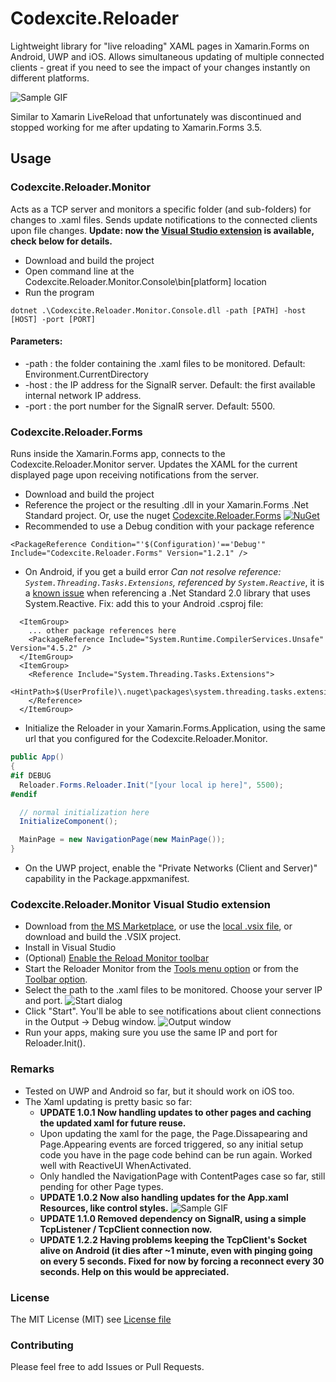 # Codexcite.Reloader

Lightweight library for "live reloading" XAML pages in Xamarin.Forms on Android, UWP and iOS.
Allows simultaneous updating of multiple connected clients - great if you need to see the impact of your changes instantly on different platforms.

![Sample GIF](https://github.com/vladhorby/Codexcite.Reloader/blob/master/Extra/Screenshots/simultaneous_xaml_example.gif?raw=true)

Similar to Xamarin LiveReload that unfortunately was discontinued and stopped working for me after updating to Xamarin.Forms 3.5.

## Usage

### Codexcite.Reloader.Monitor 

Acts as a TCP server and monitors a specific folder (and sub-folders) for changes to .xaml files. Sends update notifications to the connected clients upon file changes.
__Update: now the [Visual Studio extension](https://marketplace.visualstudio.com/items?itemName=CodexciteSAdeCV.ReloaderMonitor) is available, check below for details.__
* Download and build the project
* Open command line at the Codexcite.Reloader.Monitor.Console\bin\[platform] location
* Run the program
```
dotnet .\Codexcite.Reloader.Monitor.Console.dll -path [PATH] -host [HOST] -port [PORT]
```
#### Parameters:
* -path : the folder containing the .xaml files to be monitored. Default: Environment.CurrentDirectory
* -host : the IP address for the SignalR server. Default: the first available internal network IP address.
* -port : the port number for the SignalR server. Default: 5500.

### Codexcite.Reloader.Forms

Runs inside the Xamarin.Forms app, connects to the Codexcite.Reloader.Monitor server. Updates the XAML for the current displayed page upon receiving notifications from the server.

* Download and build the project
* Reference the project or the resulting .dll in your Xamarin.Forms .Net Standard project. Or, use the nuget [Codexcite.Reloader.Forms](http://www.nuget.org/packages/Codexcite.Reloader.Forms) [![NuGet](https://img.shields.io/nuget/v/Codexcite.Reloader.Forms.svg?label=NuGet)](https://www.nuget.org/packages/Codexcite.Reloader.Forms) 
* Recommended to use a Debug condition with your package reference
```
<PackageReference Condition="'$(Configuration)'=='Debug'" Include="Codexcite.Reloader.Forms" Version="1.2.1" />
```
* On Android, if you get a build error *Can not resolve reference: `System.Threading.Tasks.Extensions`, referenced by `System.Reactive`*, it is a [known issue](https://github.com/dotnet/reactive/issues/803#issuecomment-450520889) when referencing a .Net Standard 2.0 library that uses System.Reactive. Fix: add this to your Android .csproj file:
```
  <ItemGroup>
    ... other package references here
    <PackageReference Include="System.Runtime.CompilerServices.Unsafe" Version="4.5.2" />
  </ItemGroup>
  <ItemGroup>
    <Reference Include="System.Threading.Tasks.Extensions">
    <HintPath>$(UserProfile)\.nuget\packages\system.threading.tasks.extensions\4.5.2\lib\netstandard2.0\System.Threading.Tasks.Extensions.dll</HintPath>
    </Reference>
  </ItemGroup>
```
* Initialize the Reloader in your Xamarin.Forms.Application, using the same url that you configured for the Codexcite.Reloader.Monitor.
```csharp
public App()
{
#if DEBUG
  Reloader.Forms.Reloader.Init("[your local ip here]", 5500);
#endif

  // normal initialization here
  InitializeComponent();

  MainPage = new NavigationPage(new MainPage());
}
```
* On the UWP project, enable the "Private Networks (Client and Server)" capability in the Package.appxmanifest. 

### Codexcite.Reloader.Monitor Visual Studio extension
* Download from [the MS Marketplace](https://marketplace.visualstudio.com/items?itemName=CodexciteSAdeCV.ReloaderMonitor), or use the [local .vsix file](https://github.com/vladhorby/Codexcite.Reloader/blob/master/Extra/VSIX/Codexcite.Reloader.Monitor.VSIX.vsix?raw=true), or download and build the .VSIX project.
* Install in Visual Studio
* (Optional) [Enable the Reload Monitor toolbar](https://github.com/vladhorby/Codexcite.Reloader/blob/master/Extra/Screenshots/VS_enable_toolbar.jpg?raw=true)
* Start the Reloader Monitor from the [Tools menu option](https://github.com/vladhorby/Codexcite.Reloader/blob/master/Extra/Screenshots/VS_tools_menu.jpg?raw=true) or from the [Toolbar option](https://github.com/vladhorby/Codexcite.Reloader/blob/master/Extra/Screenshots/VS_toolbar_button.jpg?raw=true).
* Select the path to the .xaml files to be monitored. Choose your server IP and port. 
![Start dialog](https://github.com/vladhorby/Codexcite.Reloader/blob/master/Extra/Screenshots/VS_start_dialog.jpg?raw=true)
* Click "Start". You'll be able to see notifications about client connections in the Output -> Debug window. 
![Output window](https://github.com/vladhorby/Codexcite.Reloader/blob/master/Extra/Screenshots/VS_output_window.jpg?raw=true)
* Run your apps, making sure you use the same IP and port for Reloader.Init().


### Remarks
* Tested on UWP and Android so far, but it should work on iOS too.
* The Xaml updating is pretty basic so far:
  * __UPDATE 1.0.1 Now handling updates to other pages and caching the updated xaml for future reuse.__
  * Upon updating the xaml for the page, the Page.Dissapearing and Page.Appearing events are forced triggered, so any initial setup code you have in the page code behind can be run again. Worked well with ReactiveUI WhenActivated.
  * Only handled the NavigationPage with ContentPages case so far, still pending for other Page types.
  * __UPDATE 1.0.2 Now also handling updates for the App.xaml Resources, like control styles.__
  ![Sample GIF](https://github.com/vladhorby/Codexcite.Reloader/blob/master/Extra/Screenshots/app.xaml_example.gif?raw=true)
  * __UPDATE 1.1.0 Removed dependency on SignalR, using a simple TcpListener / TcpClient connection now.__
  * __UPDATE 1.2.2 Having problems keeping the TcpClient's Socket alive on Android (it dies after ~1 minute, even with pinging going on every 5 seconds. Fixed for now by forcing a reconnect every 30 seconds. Help on this would be appreciated.__

### License
The MIT License (MIT) see [License file](LICENSE)

### Contributing

Please feel free to add Issues or Pull Requests.

